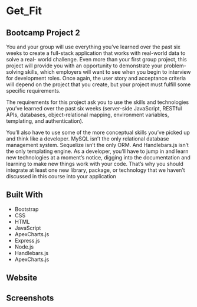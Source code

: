 # Get_Fit
## Bootcamp Project 2
You and your group will use everything you’ve learned over the past six weeks to create a full-stack application that works with real-world data to solve a real-
world challenge. Even more than your first group project, this project will provide you with an opportunity to demonstrate your problem-solving skills, which 
employers will want to see when you begin to interview for development roles. Once again, the user story and acceptance criteria will depend on the project that you 
create, but your project must fulfill some specific requirements.

The requirements for this project ask you to use the skills and technologies you’ve learned over the past six weeks (server-side JavaScript, RESTful APIs, 
databases, object-relational mapping, environment variables, templating, and authentication).

You’ll also have to use some of the more conceptual skills you’ve picked up and think like a developer. MySQL isn’t the only relational database management system. 
Sequelize isn’t the only ORM. And Handlebars.js isn’t the only templating engine. As a developer, you’ll have to jump in and learn new technologies at a moment’s 
notice, digging into the documentation and learning to make new things work with your code. That’s why you should integrate at least one new library, package, or 
technology that we haven’t discussed in this course into your application

## Built With
* Bootstrap
* CSS
* HTML
* JavaScript
* ApexCharts.js
* Express.js
* Node.js
* Handlebars.js
* ApexCharts.js

## Website

## Screenshots
